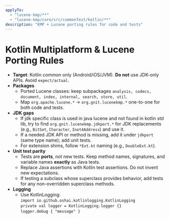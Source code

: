 ```yaml
---
applyTo:
  - "lucene-kmp/**"
  - "lucene-kmp/core/src/commonTest/kotlin/**"
description: "KMP + Lucene porting rules for code and tests"
---
```


# Kotlin Multiplatform & Lucene Porting Rules

- **Target**: Kotlin *common* only (Android/iOS/JVM). **Do not** use JDK-only APIs. Avoid `expect/actual`.
- **Packages**
    - Ported Lucene classes: keep subpackages `analysis, codecs, document, index, internal, search, store, util`.
    - Map `org.apache.lucene.*` → `org.gnit.lucenekmp.*` one-to-one for both code and tests.
- **JDK gaps**
    - If jdk specific class is used in java lucene and not found in kotlin std lib, try to find `org.gnit.lucenekmp.jdkport.*` for JDK replacements (e.g., `BitSet`, `Character`, `Inet4Address`) and use it.
    - If a needed JDK API or method is missing, add it under `jdkport` (same type name); add unit tests.
    - For extension shims, follow `*Ext.kt` naming (e.g., `DoubleExt.kt`).
- **Unit test parity**
    - Tests are **ports**, not new tests. Keep method names, signatures, and variable names **exactly** as Java tests.
    - Replace Java assertions with Kotlin test assertions. Do not invent new expectations.
    - If testing a subclass whose superclass provides behavior, add tests for any non-overridden superclass methods.
- **Logging**
    - Use KotlinLogging:  
      `import io.github.oshai.kotlinlogging.KotlinLogging`  
      `private val logger = KotlinLogging.logger {}`  
      `logger.debug { "message" }`

